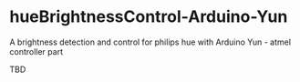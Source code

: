 # hueBrightnessControl-Arduino-Yun
A brightness detection and control for philips hue with Arduino Yun - atmel controller part

TBD
